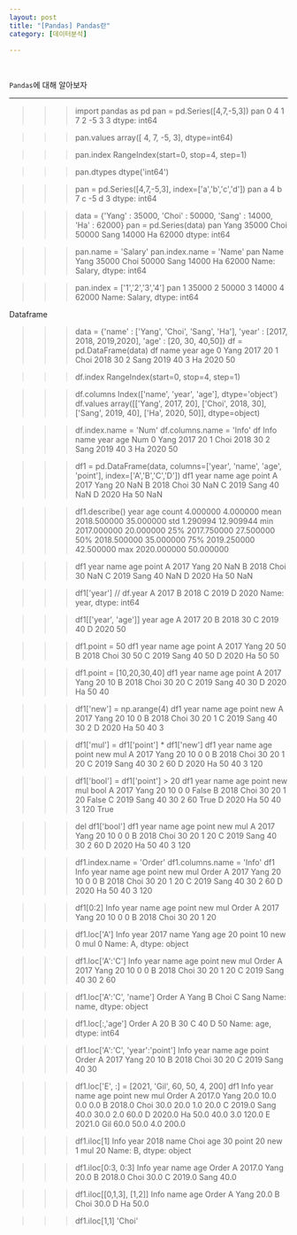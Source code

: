 ```yaml
---
layout: post
title: "[Pandas] Pandas란"
category: [데이터분석]

---
```

<br>

`Pandas`에 대해 알아보자
<!-- more -->

<hr>
     
>>> import pandas as pd
>>> pan = pd.Series([4,7,-5,3])
>>> pan
0    4
1    7
2   -5
3    3
dtype: int64

>>> pan.values
array([ 4,  7, -5,  3], dtype=int64)

>>> pan.index
RangeIndex(start=0, stop=4, step=1)

>>> pan.dtypes
dtype('int64')

>>> pan = pd.Series([4,7,-5,3], index=['a','b','c','d'])
>>> pan
a    4
b    7
c   -5
d    3
dtype: int64

>>> data = {'Yang' : 35000, 'Choi' : 50000, 'Sang' : 14000, 'Ha' : 62000}
>>> pan = pd.Series(data)
>>> pan
Yang    35000
Choi    50000
Sang    14000
Ha      62000
dtype: int64

>>> pan.name = 'Salary'
>>> pan.index.name = 'Name'
>>> pan
Name
Yang    35000
Choi    50000
Sang    14000
Ha      62000
Name: Salary, dtype: int64

>>> pan.index = ['1','2','3','4']
>>> pan
1    35000
2    50000
3    14000
4    62000
Name: Salary, dtype: int64

Dataframe

>>> data = {'name' : ['Yang', 'Choi', 'Sang', 'Ha'], 'year' : [2017, 2018, 2019,2020], 'age' 
: [20, 30, 40,50]}
>>> df = pd.DataFrame(data)
>>> df
   name  year  age
0  Yang  2017   20
1  Choi  2018   30
2  Sang  2019   40
3    Ha  2020   50

>>> df.index
RangeIndex(start=0, stop=4, step=1)

>>> df.columns
Index(['name', 'year', 'age'], dtype='object')
>>> df.values
array([['Yang', 2017, 20],
       ['Choi', 2018, 30],
       ['Sang', 2019, 40],
       ['Ha', 2020, 50]], dtype=object)

>>> df.index.name = 'Num'
>>> df.columns.name = 'Info'
>>> df
Info  name  year  age
Num
0     Yang  2017   20
1     Choi  2018   30
2     Sang  2019   40
3       Ha  2020   50       

>>> df1 = pd.DataFrame(data, columns=['year', 'name', 'age', 'point'], index=['A','B','C','D'])
>>> df1
   year  name  age point
A  2017  Yang   20   NaN
B  2018  Choi   30   NaN
C  2019  Sang   40   NaN
D  2020    Ha   50   NaN

>>> df1.describe()
              year        age
count     4.000000   4.000000
mean   2018.500000  35.000000
std       1.290994  12.909944
min    2017.000000  20.000000
25%    2017.750000  27.500000
50%    2018.500000  35.000000
75%    2019.250000  42.500000
max    2020.000000  50.000000

>>> df1
   year  name  age point
A  2017  Yang   20   NaN
B  2018  Choi   30   NaN
C  2019  Sang   40   NaN
D  2020    Ha   50   NaN

>>> df1['year'] // df.year
A    2017
B    2018
C    2019
D    2020
Name: year, dtype: int64

>>> df1[['year', 'age']]
   year  age
A  2017   20
B  2018   30
C  2019   40
D  2020   50

>>> df1.point = 50
>>> df1
   year  name  age  point
A  2017  Yang   20     50
B  2018  Choi   30     50
C  2019  Sang   40     50
D  2020    Ha   50     50

>>> df1.point = [10,20,30,40]
>>> df1
   year  name  age  point
A  2017  Yang   20     10
B  2018  Choi   30     20
C  2019  Sang   40     30
D  2020    Ha   50     40

>>> df1['new'] = np.arange(4)
>>> df1
   year  name  age  point  new
A  2017  Yang   20     10    0
B  2018  Choi   30     20    1
C  2019  Sang   40     30    2
D  2020    Ha   50     40    3

>>> df1['mul'] = df1['point'] * df1['new']
>>> df1
   year  name  age  point  new  mul
A  2017  Yang   20     10    0    0
B  2018  Choi   30     20    1   20
C  2019  Sang   40     30    2   60
D  2020    Ha   50     40    3  120

>>> df1['bool'] = df1['point'] > 20
>>> df1
   year  name  age  point  new  mul   bool
A  2017  Yang   20     10    0    0  False
B  2018  Choi   30     20    1   20  False
C  2019  Sang   40     30    2   60   True
D  2020    Ha   50     40    3  120   True


>>> del df1['bool']
>>> df1
   year  name  age  point  new  mul
A  2017  Yang   20     10    0    0
B  2018  Choi   30     20    1   20
C  2019  Sang   40     30    2   60
D  2020    Ha   50     40    3  120

>>> df1.index.name = 'Order'
>>> df1.columns.name = 'Info'
>>> df1
Info   year  name  age  point  new  mul
Order
A      2017  Yang   20     10    0    0
B      2018  Choi   30     20    1   20
C      2019  Sang   40     30    2   60
D      2020    Ha   50     40    3  120

>>> df1[0:2]
Info   year  name  age  point  new  mul
Order
A      2017  Yang   20     10    0    0
B      2018  Choi   30     20    1   20

>>> df1.loc['A']
Info
year     2017
name     Yang
age        20
point      10
new         0
mul         0
Name: A, dtype: object

>>> df1.loc['A':'C']
Info   year  name  age  point  new  mul
Order
A      2017  Yang   20     10    0    0
B      2018  Choi   30     20    1   20
C      2019  Sang   40     30    2   60

>>> df1.loc['A':'C', 'name']
Order
A    Yang
B    Choi
C    Sang
Name: name, dtype: object

>>> df1.loc[:,'age']
Order
A    20
B    30
C    40
D    50
Name: age, dtype: int64

>>> df1.loc['A':'C', 'year':'point']
Info   year  name  age  point
Order
A      2017  Yang   20     10
B      2018  Choi   30     20
C      2019  Sang   40     30

>>> df1.loc['E', :] = [2021, 'Gil', 60, 50, 4, 200]
>>> df1
Info     year  name   age  point  new    mul
Order
A      2017.0  Yang  20.0   10.0  0.0    0.0
B      2018.0  Choi  30.0   20.0  1.0   20.0
C      2019.0  Sang  40.0   30.0  2.0   60.0
D      2020.0    Ha  50.0   40.0  3.0  120.0
E      2021.0   Gil  60.0   50.0  4.0  200.0

>>> df1.iloc[1]
Info
year     2018
name     Choi
age        30
point      20
new         1
mul        20
Name: B, dtype: object

>>> df1.iloc[0:3, 0:3]
Info     year  name   age
Order
A      2017.0  Yang  20.0
B      2018.0  Choi  30.0
C      2019.0  Sang  40.0

>>> df1.iloc[[0,1,3], [1,2]]
Info   name   age
Order
A      Yang  20.0
B      Choi  30.0
D        Ha  50.0

>>> df1.iloc[1,1]
'Choi'